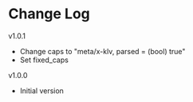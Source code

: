 Change Log
==========

v1.0.1
- Change caps to "meta/x-klv, parsed = (bool) true"
- Set fixed_caps

v1.0.0
- Initial version
